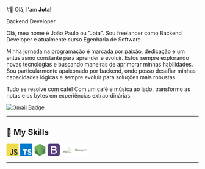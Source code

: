 #💜 Olá, I'am <strong>Jota!</strong>

Backend Developer

Olá, meu nome é João Paulo ou "Jota". Sou freelancer como Backend Developer e atualmente curso Egenharia de Software.

Minha jornada na programação é marcada por paixão, dedicação e um entusiasmo constante para aprender e evoluir.
Estou sempre explorando novas tecnologias e buscando maneiras de aprimorar minhas habilidades. Sou particularmente apaixonado por backend, onde posso desafiar minhas capacidades lógicas e sempre evoluir para soluções mais robustas.

Tudo se resolve com café! Com um café e música ao lado, transformo as notas e os bytes em experiências extraordinárias.

[![Gmail Badge](https://img.shields.io/badge/-httpsjotaa@gmail.com-986DFF?style=flat-square&logo=Gmail&logoColor=white&link=mailto:httpsjotaa@gmail.com)](mailto:httpsjotaa@gmail.com)

----

## 🚀 My Skills

<code><img height="32" src="https://raw.githubusercontent.com/github/explore/80688e429a7d4ef2fca1e82350fe8e3517d3494d/topics/javascript/javascript.png" alt="Javascript"/></code>
<code><img height="32" src="https://raw.githubusercontent.com/github/explore/80688e429a7d4ef2fca1e82350fe8e3517d3494d/topics/typescript/typescript.png" alt="Typescript"/></code>
<code><img height="32" src="https://raw.githubusercontent.com/github/explore/80688e429a7d4ef2fca1e82350fe8e3517d3494d/topics/nodejs/nodejs.png" alt="Nodejs"/></code>
<code><img height="32" src="https://raw.githubusercontent.com/github/explore/80688e429a7d4ef2fca1e82350fe8e3517d3494d/topics/bootstrap/bootstrap.png" alt="Bootstrap"/></code>
<code><img height="32" src="https://raw.githubusercontent.com/github/explore/80688e429a7d4ef2fca1e82350fe8e3517d3494d/topics/mysql/mysql.png" alt="MySQL"/></code>
<code><img height="32" src="https://raw.githubusercontent.com/github/explore/80688e429a7d4ef2fca1e82350fe8e3517d3494d/topics/mongodb/mongodb.png" alt="MongoDB"/></code>

---

